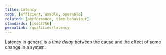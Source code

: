 ```yaml
---
title: Latency
tags: [efficient, usable, operable]
related: [performance, time-behaviour]
standards: [iso14756]
permalink: /qualities/latency
---
```


Latency in general is a _time delay_ between the cause and the effect of some change in a system.
